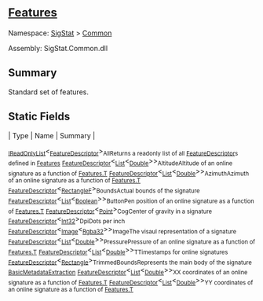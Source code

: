 # <sub>[Features](./Features.md)</sub>

Namespace: [SigStat]() > [Common](./README.md)

Assembly: SigStat.Common.dll

## Summary
Standard set of features.

## Static Fields

| Type | Name | Summary | 

<sub>[IReadOnlyList](https://docs.microsoft.com/en-us/dotnet/api/System.Collections.Generic.IReadOnlyList-1)</sub>\<<sub>[FeatureDescriptor](./FeatureDescriptor.md)</sub>><sub>All</sub><sub>Returns a readonly list of all [FeatureDescriptor](https://github.com/hargitomi97/sigstat/blob/master/docs/md/SigStat/Common/FeatureDescriptor.md)s defined in [Features](https://github.com/hargitomi97/sigstat/blob/master/docs/md/SigStat/Common/Features.md)</sub>
<sub>[FeatureDescriptor](./FeatureDescriptor-1.md)</sub>\<<sub>[List](https://docs.microsoft.com/en-us/dotnet/api/System.Collections.Generic.List-1)</sub>\<<sub>[Double](https://docs.microsoft.com/en-us/dotnet/api/System.Double)</sub>>><sub>Altitude</sub><sub>Altitude of an online signature as a function of [Features.T](https://github.com/hargitomi97/sigstat/blob/master/docs/md/SigStat/Common/Features.md)</sub>
<sub>[FeatureDescriptor](./FeatureDescriptor-1.md)</sub>\<<sub>[List](https://docs.microsoft.com/en-us/dotnet/api/System.Collections.Generic.List-1)</sub>\<<sub>[Double](https://docs.microsoft.com/en-us/dotnet/api/System.Double)</sub>>><sub>Azimuth</sub><sub>Azimuth of an online signature as a function of [Features.T](https://github.com/hargitomi97/sigstat/blob/master/docs/md/SigStat/Common/Features.md)</sub>
<sub>[FeatureDescriptor](./FeatureDescriptor-1.md)</sub>\<<sub>[RectangleF](https://docs.microsoft.com/en-us/dotnet/api/System.Drawing.RectangleF)</sub>><sub>Bounds</sub><sub>Actual bounds of the signature</sub>
<sub>[FeatureDescriptor](./FeatureDescriptor-1.md)</sub>\<<sub>[List](https://docs.microsoft.com/en-us/dotnet/api/System.Collections.Generic.List-1)</sub>\<<sub>[Boolean](https://docs.microsoft.com/en-us/dotnet/api/System.Boolean)</sub>>><sub>Button</sub><sub>Pen position of an online signature as a function of [Features.T](https://github.com/hargitomi97/sigstat/blob/master/docs/md/SigStat/Common/Features.md)</sub>
<sub>[FeatureDescriptor](./FeatureDescriptor-1.md)</sub>\<<sub>[Point](https://docs.microsoft.com/en-us/dotnet/api/System.Drawing.Point)</sub>><sub>Cog</sub><sub>Center of gravity in a signature</sub>
<sub>[FeatureDescriptor](./FeatureDescriptor-1.md)</sub>\<<sub>[Int32](https://docs.microsoft.com/en-us/dotnet/api/System.Int32)</sub>><sub>Dpi</sub><sub>Dots per inch</sub>
<sub>[FeatureDescriptor](./FeatureDescriptor-1.md)</sub>\<<sub>[Image](./Features.md)</sub>\<<sub>[Rgba32](./Features.md)</sub>>><sub>Image</sub><sub>The visaul representation of a signature</sub>
<sub>[FeatureDescriptor](./FeatureDescriptor-1.md)</sub>\<<sub>[List](https://docs.microsoft.com/en-us/dotnet/api/System.Collections.Generic.List-1)</sub>\<<sub>[Double](https://docs.microsoft.com/en-us/dotnet/api/System.Double)</sub>>><sub>Pressure</sub><sub>Pressure of an online signature as a function of [Features.T](https://github.com/hargitomi97/sigstat/blob/master/docs/md/SigStat/Common/Features.md)</sub>
<sub>[FeatureDescriptor](./FeatureDescriptor-1.md)</sub>\<<sub>[List](https://docs.microsoft.com/en-us/dotnet/api/System.Collections.Generic.List-1)</sub>\<<sub>[Double](https://docs.microsoft.com/en-us/dotnet/api/System.Double)</sub>>><sub>T</sub><sub>Timestamps for online signatures</sub>
<sub>[FeatureDescriptor](./FeatureDescriptor-1.md)</sub>\<<sub>[Rectangle](https://docs.microsoft.com/en-us/dotnet/api/System.Drawing.Rectangle)</sub>><sub>TrimmedBounds</sub><sub>Represents the main body of the signature [BasicMetadataExtraction](https://github.com/hargitomi97/sigstat/blob/master/docs/md/SigStat/Common/BasicMetadataExtraction.md)</sub>
<sub>[FeatureDescriptor](./FeatureDescriptor-1.md)</sub>\<<sub>[List](https://docs.microsoft.com/en-us/dotnet/api/System.Collections.Generic.List-1)</sub>\<<sub>[Double](https://docs.microsoft.com/en-us/dotnet/api/System.Double)</sub>>><sub>X</sub><sub>X coordinates of an online signature as a function of [Features.T](https://github.com/hargitomi97/sigstat/blob/master/docs/md/SigStat/Common/Features.md)</sub>
<sub>[FeatureDescriptor](./FeatureDescriptor-1.md)</sub>\<<sub>[List](https://docs.microsoft.com/en-us/dotnet/api/System.Collections.Generic.List-1)</sub>\<<sub>[Double](https://docs.microsoft.com/en-us/dotnet/api/System.Double)</sub>>><sub>Y</sub><sub>Y coordinates of an online signature as a function of [Features.T](https://github.com/hargitomi97/sigstat/blob/master/docs/md/SigStat/Common/Features.md)</sub>


